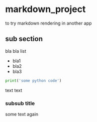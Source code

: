 # markdown_project
to try markdown rendering in another app


## sub section

bla bla list
- bla1
- bla2
- bla3

```python
print('some python code')
```

text text

### subsub title
some text again
